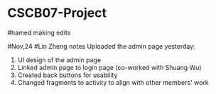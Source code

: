 # CSCB07-Project


#hamed making edits

#Nov,24
#Lin Zheng notes
Uploaded the admin page yesterday:
1. UI design of the admin page
2. Linked admin page to login page (co-worked with Shuang Wu)
3. Created back buttons for usability
4. Changed fragments to activity to align with other members' work
